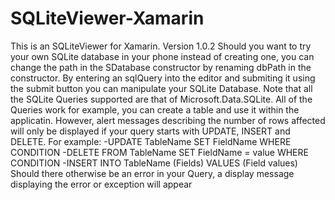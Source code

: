 # SQLiteViewer-Xamarin
This is an SQLiteViewer for Xamarin. Version 1.0.2
Should you want to try your own SQLite database in your phone instead of creating one, you can change the path in the SDatabase constructor by renaming dbPath in the constructor.
By entering an sqlQuery into the editor and submiting it using the submit button you can manipulate your SQLite Database. 
Note that all the SQLite Queries supported are that of Microsoft.Data.SQLite. 
All of the Queries work for example, you can create a table and use it within the applicatin. 
However, alert messages describing the number of rows affected will only be displayed if your query starts with UPDATE, INSERT and DELETE. For example:
-UPDATE TableName SET FieldName WHERE CONDITION
-DELETE FROM TableName SET FieldName = value WHERE CONDITION
-INSERT INTO TableName (Fields) VALUES (Field values)
Should there otherwise be an error in your Query, a display message displaying the error or exception will appear
